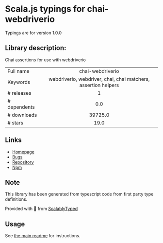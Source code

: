 
# Scala.js typings for chai-webdriverio

Typings are for version 1.0.0

## Library description:
Chai assertions for use with webdriverio

|                    |                 |
| ------------------ | :-------------: |
| Full name          | chai-webdriverio |
| Keywords           | webdriverio, webdriver, chai, chai matchers, assertion helpers |
| # releases         | 1 |
| # dependents       | 0.0 |
| # downloads        | 39725.0 |
| # stars            | 19.0 |

## Links
- [Homepage](https://github.com/marcodejongh/chai-webdriverio#readme)
- [Bugs](https://github.com/marcodejongh/chai-webdriverio/issues)
- [Repository](https://github.com/marcodejongh/chai-webdriverio)
- [Npm](https://www.npmjs.com/package/chai-webdriverio)
    


## Note
This library has been generated from typescript code from first party type definitions.

Provided with :purple_heart: from [ScalablyTyped](https://github.com/oyvindberg/ScalablyTyped)

## Usage
See [the main readme](../../readme.md) for instructions.


